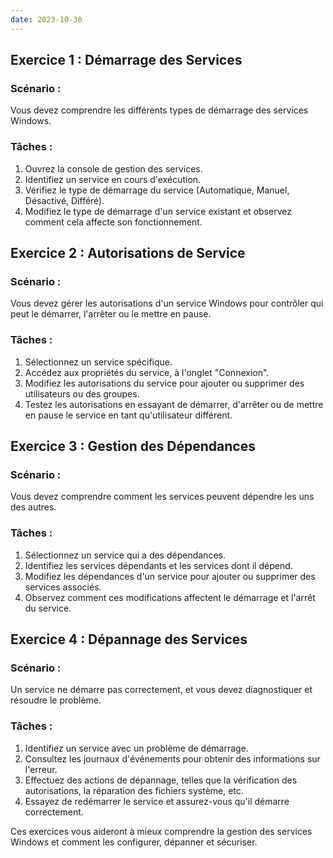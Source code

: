 ```yaml
---
date: 2023-10-30
---
```


## Exercice 1 : Démarrage des Services

### Scénario :
Vous devez comprendre les différents types de démarrage des services Windows.

### Tâches :
1. Ouvrez la console de gestion des services.
2. Identifiez un service en cours d'exécution.
3. Vérifiez le type de démarrage du service (Automatique, Manuel, Désactivé, Différé).
4. Modifiez le type de démarrage d'un service existant et observez comment cela affecte son fonctionnement.

## Exercice 2 : Autorisations de Service

### Scénario :
Vous devez gérer les autorisations d'un service Windows pour contrôler qui peut le démarrer, l'arrêter ou le mettre en pause.

### Tâches :
1. Sélectionnez un service spécifique.
2. Accédez aux propriétés du service, à l'onglet "Connexion".
3. Modifiez les autorisations du service pour ajouter ou supprimer des utilisateurs ou des groupes.
4. Testez les autorisations en essayant de démarrer, d'arrêter ou de mettre en pause le service en tant qu'utilisateur différent.

## Exercice 3 : Gestion des Dépendances

### Scénario :
Vous devez comprendre comment les services peuvent dépendre les uns des autres.

### Tâches :
1. Sélectionnez un service qui a des dépendances.
2. Identifiez les services dépendants et les services dont il dépend.
3. Modifiez les dépendances d'un service pour ajouter ou supprimer des services associés.
4. Observez comment ces modifications affectent le démarrage et l'arrêt du service.

## Exercice 4 : Dépannage des Services

### Scénario :
Un service ne démarre pas correctement, et vous devez diagnostiquer et résoudre le problème.

### Tâches :
1. Identifiez un service avec un problème de démarrage.
2. Consultez les journaux d'événements pour obtenir des informations sur l'erreur.
3. Effectuez des actions de dépannage, telles que la vérification des autorisations, la réparation des fichiers système, etc.
4. Essayez de redémarrer le service et assurez-vous qu'il démarre correctement.

Ces exercices vous aideront à mieux comprendre la gestion des services Windows et comment les configurer, dépanner et sécuriser. 